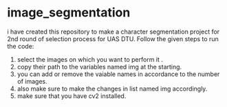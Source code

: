 # image_segmentation
i have created this repository to make a character segmentation project for 2nd round of selection process for UAS DTU.
Follow the given steps to run the code:
  1. select the images on which you want to perform it .
  2. copy their path to the variables named img at the starting.
  3. you can add or remove the vaiable names in accordance to the number of images.
  4. also make sure to make the changes in list named img accordingly.
  5. make sure that you have cv2 installed.
